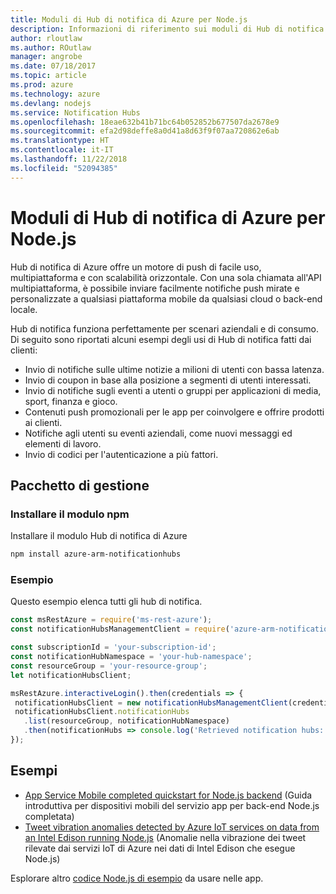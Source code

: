 ```yaml
---
title: Moduli di Hub di notifica di Azure per Node.js
description: Informazioni di riferimento sui moduli di Hub di notifica di Azure per Node.js
author: rloutlaw
ms.author: ROutlaw
manager: angrobe
ms.date: 07/18/2017
ms.topic: article
ms.prod: azure
ms.technology: azure
ms.devlang: nodejs
ms.service: Notification Hubs
ms.openlocfilehash: 18eae632b41b71bc64b052852b677507da2678e9
ms.sourcegitcommit: efa2d98deffe8a0d41a8d63f9f07aa720862e6ab
ms.translationtype: HT
ms.contentlocale: it-IT
ms.lasthandoff: 11/22/2018
ms.locfileid: "52094385"
---
```

# <a name="azure-notification-hubs-modules-for-nodejs"></a>Moduli di Hub di notifica di Azure per Node.js

Hub di notifica di Azure offre un motore di push di facile uso, multipiattaforma e con scalabilità orizzontale. Con una sola chiamata all'API multipiattaforma, è possibile inviare facilmente notifiche push mirate e personalizzate a qualsiasi piattaforma mobile da qualsiasi cloud o back-end locale.

Hub di notifica funziona perfettamente per scenari aziendali e di consumo. Di seguito sono riportati alcuni esempi degli usi di Hub di notifica fatti dai clienti:
- Invio di notifiche sulle ultime notizie a milioni di utenti con bassa latenza.
- Invio di coupon in base alla posizione a segmenti di utenti interessati.
- Invio di notifiche sugli eventi a utenti o gruppi per applicazioni di media, sport, finanza e gioco.
- Contenuti push promozionali per le app per coinvolgere e offrire prodotti ai clienti.
- Notifiche agli utenti su eventi aziendali, come nuovi messaggi ed elementi di lavoro.
- Invio di codici per l'autenticazione a più fattori.

## <a name="management-package"></a>Pacchetto di gestione

### <a name="install-the-npm-module"></a>Installare il modulo npm

Installare il modulo Hub di notifica di Azure 

```bash
npm install azure-arm-notificationhubs
```

### <a name="example"></a>Esempio

Questo esempio elenca tutti gli hub di notifica.

 ```javascript
const msRestAzure = require('ms-rest-azure');
const notificationHubsManagementClient = require('azure-arm-notificationhubs');

const subscriptionId = 'your-subscription-id';
const notificationHubNamespace = 'your-hub-namespace';
const resourceGroup = 'your-resource-group';
let notificationHubsClient;

msRestAzure.interactiveLogin().then(credentials => {
  notificationHubsClient = new notificationHubsManagementClient(credentials, subscriptionId);
  notificationHubsClient.notificationHubs
    .list(resourceGroup, notificationHubNamespace)
    .then(notificationHubs => console.log('Retrieved notification hubs: ', notificationHubs));
});
```

## <a name="samples"></a>Esempi

* [App Service Mobile completed quickstart for Node.js backend](https://azure.microsoft.com/resources/samples/app-service-mobile-nodejs-backend-quickstart/) (Guida introduttiva per dispositivi mobili del servizio app per back-end Node.js completata)
* [Tweet vibration anomalies detected by Azure IoT services on data from an Intel Edison running Node.js](https://azure.microsoft.com/resources/samples/iot-hub-nodejs-intel-edison-vibration-anomaly-detection/) (Anomalie nella vibrazione dei tweet rilevate dai servizi IoT di Azure nei dati di Intel Edison che esegue Node.js)

Esplorare altro [codice Node.js di esempio](https://azure.microsoft.com/resources/samples/?platform=nodejs) da usare nelle app.
